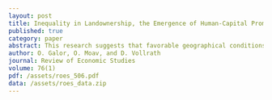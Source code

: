 ```yaml
---
layout: post
title: Inequality in Landownership, the Emergence of Human-Capital Promoting Institutions, and the Great Divergence
published: true
category: paper
abstract: This research suggests that favorable geographical conditions, that were inherently associated with inequality in the distribution of land ownership, adversely affected the implementation of human capital promoting institutions (e.g., public schooling and child labor regulations), and thus the pace and the nature of the transition from an agricultural to an industrial economy, contributing to the emergence of the Great Divergence in income per capita across countries. The basic premise of this research, regarding the negative effect of land inequality on public expenditure on education is established empirically based on cross-state data from the beginning of the 20th century in the United States.
author: O. Galor, O. Moav, and D. Vollrath
journal: Review of Economic Studies
volume: 76(1)
pdf: /assets/roes_506.pdf
data: /assets/roes_data.zip
---
```

